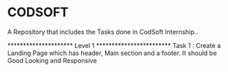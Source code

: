 # CODSOFT
A Repository that includes the Tasks done in CodSoft Internship..


********************* Level 1 ************************
Task 1 : Create a Landing Page which has header, Main section and a footer. It should be Good Looking and Responsive 
